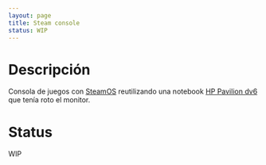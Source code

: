 ```yaml
---
layout: page
title: Steam console
status: WIP
---
```


# Descripción

Consola de juegos con [SteamOS][1] reutilizando una notebook [HP Pavilion
dv6][2] que tenía roto el monitor.

<script src="https://cdn.jsdelivr.net/npm/publicalbum@latest/embed-ui.min.js" async></script>
<div class="pa-gallery-player-widget" style="width:100%; height:480px; display:none;"
  data-link="https://photos.app.goo.gl/315PWKDfG6HHQFP99"
  data-title="Steam Console"
  data-description="7 new photos added to shared album">
  <object data="https://lh3.googleusercontent.com/LawCRlEfubT5zzBl1azE6R1mH4NQclUZo58w7l_MCr6_HoqPDfQBIEhxJn0nnqPIZhZISQJck8Lbd67I-tWBkitxUFy95NHBLt19cNPta_VWTPd1R2cIkIOLv7kHQpr8-Yy76xRhZjg=m37" type="video/mp4"></object>
  <object data="https://lh3.googleusercontent.com/LeE8nzKW9Rg6iT87rzoejp19Mk3rxvut8X9BCkDupax6F1wjSd1zJEIKksrEYUCX4SU7yoi-7g1EBNRhLEVKrUdzhhGJu__BGwW3jChxRZY73Zllyp1TVCbQx6qr8daQnNQUuYRAMIA=m37" type="video/mp4"></object>
  <object data="https://lh3.googleusercontent.com/bJoCj3AN38HRTPMqBNAAr4B-k4DQhifDqjKiO7xTiLJ5QaKn-N3jW7PJvehNJ_sYOLkaY-0VVOOMNXCr-I2pBM4ftqmzoNpHavWCK1S4z7tYEFjlQaLRjiGdmcdVTFx4NwbNlpCbxuE=m37" type="video/mp4"></object>
  <object data="https://lh3.googleusercontent.com/BTtfUPtCwarux7Ed2eFxm2-b8exKkQt9raiWlrs0lJYBMmRneBoccFyIusUT-hExxrekOqtMok1sataSNE_EG6vGGIel9jl_g0DvDZOS10xtQ_BB-crOuHjqxHgK3OVLozyLat2WxoI=m37" type="video/mp4"></object>
  <object data="https://lh3.googleusercontent.com/RhZSjYKB_R-3rc67c7gneXnVm_389-NSnMT2_czMMPRWQudSMO6tCBMGy6snYPiknXp9q1GtAlIIU5cPfs3TEW_mplUn4IWa9vKZfgaY70sjj5xijBIi6cR_ynFWlm7ywlgXB7khdlg=m37" type="video/mp4"></object>
  <object data="https://lh3.googleusercontent.com/YrPAw4-RYwuS3H02r3SSxRuQ_iovEn3aa8-jyqzh4b7LniXVM5oR8dZuW3fKzD2EMgkaotNje3ObGPZ8xOBrosWL17OEiEejvYxqPx_NKLNw7U9h-sgLTaoE2U_cHeWidaZdjHYG9y8=m37" type="video/mp4"></object>
  <object data="https://lh3.googleusercontent.com/YzbDP7m7D64ygML4RtxXehwzoKcWTkvUCD6HgG2YLvVb4X1gHaK-KtS3rNGQryasIwoDac1kbBPn-bW0DWU-SK8vsBRY0lRdTQaHFaNPuLMwVAriIxBb6yHzVU4y0yQRIKykrCibVpI=m37" type="video/mp4"></object>
</div>

# Status

WIP

[1]: https://store.steampowered.com/steamos/
[2]: https://support.hp.com/ar-es/document/c02768527
